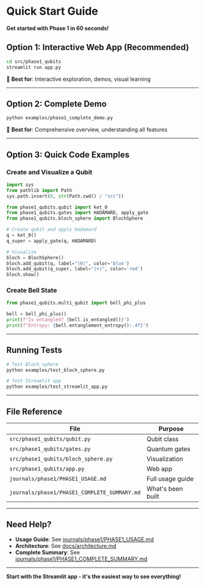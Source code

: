 # Quick Start Guide

**Get started with Phase 1 in 60 seconds!**

## Option 1: Interactive Web App (Recommended)

```bash
cd src/phase1_qubits
streamlit run app.py
```

🎯 **Best for**: Interactive exploration, demos, visual learning

---

## Option 2: Complete Demo

```bash
python examples/phase1_complete_demo.py
```

🎯 **Best for**: Comprehensive overview, understanding all features

---

## Option 3: Quick Code Examples

### Create and Visualize a Qubit

```python
import sys
from pathlib import Path
sys.path.insert(0, str(Path.cwd() / "src"))

from phase1_qubits.qubit import ket_0
from phase1_qubits.gates import HADAMARD, apply_gate
from phase1_qubits.bloch_sphere import BlochSphere

# Create qubit and apply Hadamard
q = ket_0()
q_super = apply_gate(q, HADAMARD)

# Visualize
bloch = BlochSphere()
bloch.add_qubit(q, label="|0⟩", color='blue')
bloch.add_qubit(q_super, label="|+⟩", color='red')
bloch.show()
```

### Create Bell State

```python
from phase1_qubits.multi_qubit import bell_phi_plus

bell = bell_phi_plus()
print(f"Is entangled? {bell.is_entangled()}")
print(f"Entropy: {bell.entanglement_entropy():.4f}")
```

---

## Running Tests

```bash
# Test Bloch sphere
python examples/test_bloch_sphere.py

# Test Streamlit app
python examples/test_streamlit_app.py
```

---

## File Reference

| File | Purpose |
|------|---------|
| `src/phase1_qubits/qubit.py` | Qubit class |
| `src/phase1_qubits/gates.py` | Quantum gates |
| `src/phase1_qubits/bloch_sphere.py` | Visualization |
| `src/phase1_qubits/app.py` | Web app |
| `journals/phase1/PHASE1_USAGE.md` | Full usage guide |
| `journals/phase1/PHASE1_COMPLETE_SUMMARY.md` | What's been built |

---

## Need Help?

- **Usage Guide**: See [journals/phase1/PHASE1_USAGE.md](journals/phase1/PHASE1_USAGE.md)
- **Architecture**: See [docs/architecture.md](docs/architecture.md)
- **Complete Summary**: See [journals/phase1/PHASE1_COMPLETE_SUMMARY.md](journals/phase1/PHASE1_COMPLETE_SUMMARY.md)

---

**Start with the Streamlit app - it's the easiest way to see everything!**
